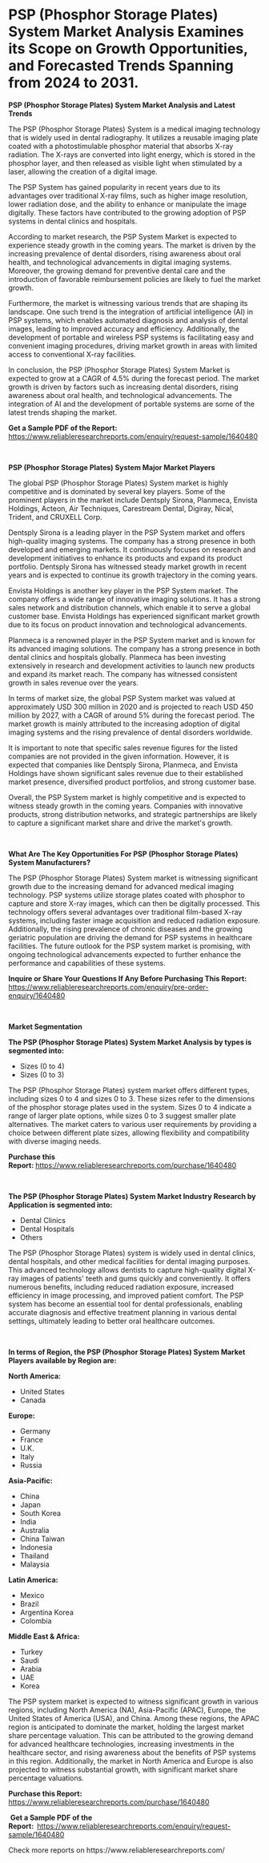 <p><h1>PSP (Phosphor Storage Plates) System Market Analysis Examines its Scope on Growth Opportunities, and Forecasted Trends Spanning from 2024 to 2031.</h1></p><p><strong>PSP (Phosphor Storage Plates) System Market Analysis and Latest Trends</strong></p>
<p><p>The PSP (Phosphor Storage Plates) System is a medical imaging technology that is widely used in dental radiography. It utilizes a reusable imaging plate coated with a photostimulable phosphor material that absorbs X-ray radiation. The X-rays are converted into light energy, which is stored in the phosphor layer, and then released as visible light when stimulated by a laser, allowing the creation of a digital image.</p><p>The PSP System has gained popularity in recent years due to its advantages over traditional X-ray films, such as higher image resolution, lower radiation dose, and the ability to enhance or manipulate the image digitally. These factors have contributed to the growing adoption of PSP systems in dental clinics and hospitals.</p><p>According to market research, the PSP System Market is expected to experience steady growth in the coming years. The market is driven by the increasing prevalence of dental disorders, rising awareness about oral health, and technological advancements in digital imaging systems. Moreover, the growing demand for preventive dental care and the introduction of favorable reimbursement policies are likely to fuel the market growth.</p><p>Furthermore, the market is witnessing various trends that are shaping its landscape. One such trend is the integration of artificial intelligence (AI) in PSP systems, which enables automated diagnosis and analysis of dental images, leading to improved accuracy and efficiency. Additionally, the development of portable and wireless PSP systems is facilitating easy and convenient imaging procedures, driving market growth in areas with limited access to conventional X-ray facilities.</p><p>In conclusion, the PSP (Phosphor Storage Plates) System Market is expected to grow at a CAGR of 4.5% during the forecast period. The market growth is driven by factors such as increasing dental disorders, rising awareness about oral health, and technological advancements. The integration of AI and the development of portable systems are some of the latest trends shaping the market.</p></p>
<p><strong>Get a Sample PDF of the Report:&nbsp;</strong> <a href="https://www.reliableresearchreports.com/enquiry/request-sample/1640480">https://www.reliableresearchreports.com/enquiry/request-sample/1640480</a></p>
<p>&nbsp;</p>
<p><strong>PSP (Phosphor Storage Plates) System Major Market Players</strong></p>
<p><p>The global PSP (Phosphor Storage Plates) System market is highly competitive and is dominated by several key players. Some of the prominent players in the market include Dentsply Sirona, Planmeca, Envista Holdings, Acteon, Air Techniques, Carestream Dental, Digiray, Nical, Trident, and CRUXELL Corp.</p><p>Dentsply Sirona is a leading player in the PSP System market and offers high-quality imaging systems. The company has a strong presence in both developed and emerging markets. It continuously focuses on research and development initiatives to enhance its products and expand its product portfolio. Dentsply Sirona has witnessed steady market growth in recent years and is expected to continue its growth trajectory in the coming years.</p><p>Envista Holdings is another key player in the PSP System market. The company offers a wide range of innovative imaging solutions. It has a strong sales network and distribution channels, which enable it to serve a global customer base. Envista Holdings has experienced significant market growth due to its focus on product innovation and technological advancements.</p><p>Planmeca is a renowned player in the PSP System market and is known for its advanced imaging solutions. The company has a strong presence in both dental clinics and hospitals globally. Planmeca has been investing extensively in research and development activities to launch new products and expand its market reach. The company has witnessed consistent growth in sales revenue over the years.</p><p>In terms of market size, the global PSP System market was valued at approximately USD 300 million in 2020 and is projected to reach USD 450 million by 2027, with a CAGR of around 5% during the forecast period. The market growth is mainly attributed to the increasing adoption of digital imaging systems and the rising prevalence of dental disorders worldwide.</p><p>It is important to note that specific sales revenue figures for the listed companies are not provided in the given information. However, it is expected that companies like Dentsply Sirona, Planmeca, and Envista Holdings have shown significant sales revenue due to their established market presence, diversified product portfolios, and strong customer base.</p><p>Overall, the PSP System market is highly competitive and is expected to witness steady growth in the coming years. Companies with innovative products, strong distribution networks, and strategic partnerships are likely to capture a significant market share and drive the market's growth.</p></p>
<p>&nbsp;</p>
<p><strong>What Are The Key Opportunities For PSP (Phosphor Storage Plates) System Manufacturers?</strong></p>
<p><p>The PSP (Phosphor Storage Plates) System market is witnessing significant growth due to the increasing demand for advanced medical imaging technology. PSP systems utilize storage plates coated with phosphor to capture and store X-ray images, which can then be digitally processed. This technology offers several advantages over traditional film-based X-ray systems, including faster image acquisition and reduced radiation exposure. Additionally, the rising prevalence of chronic diseases and the growing geriatric population are driving the demand for PSP systems in healthcare facilities. The future outlook for the PSP system market is promising, with ongoing technological advancements expected to further enhance the performance and capabilities of these systems.</p></p>
<p><strong>Inquire or Share Your Questions If Any Before Purchasing This Report:</strong> <a href="https://www.reliableresearchreports.com/enquiry/pre-order-enquiry/1640480">https://www.reliableresearchreports.com/enquiry/pre-order-enquiry/1640480</a></p>
<p>&nbsp;</p>
<p><strong>Market Segmentation</strong></p>
<p><strong>The PSP (Phosphor Storage Plates) System Market Analysis by types is segmented into:</strong></p>
<p><ul><li>Sizes (0 to 4)</li><li>Sizes (0 to 3)</li></ul></p>
<p><p>The PSP (Phosphor Storage Plates) system market offers different types, including sizes 0 to 4 and sizes 0 to 3. These sizes refer to the dimensions of the phosphor storage plates used in the system. Sizes 0 to 4 indicate a range of larger plate options, while sizes 0 to 3 suggest smaller plate alternatives. The market caters to various user requirements by providing a choice between different plate sizes, allowing flexibility and compatibility with diverse imaging needs.</p></p>
<p><strong>Purchase this Report:&nbsp;</strong><a href="https://www.reliableresearchreports.com/purchase/1640480">https://www.reliableresearchreports.com/purchase/1640480</a></p>
<p>&nbsp;</p>
<p><strong>The PSP (Phosphor Storage Plates) System Market Industry Research by Application is segmented into:</strong></p>
<p><ul><li>Dental Clinics</li><li>Dental Hospitals</li><li>Others</li></ul></p>
<p><p>The PSP (Phosphor Storage Plates) system is widely used in dental clinics, dental hospitals, and other medical facilities for dental imaging purposes. This advanced technology allows dentists to capture high-quality digital X-ray images of patients' teeth and gums quickly and conveniently. It offers numerous benefits, including reduced radiation exposure, increased efficiency in image processing, and improved patient comfort. The PSP system has become an essential tool for dental professionals, enabling accurate diagnosis and effective treatment planning in various dental settings, ultimately leading to better oral healthcare outcomes.</p></p>
<p>&nbsp;</p>
<p><strong>In terms of Region, the PSP (Phosphor Storage Plates) System Market Players available by Region are:</strong></p>
<p>
    <p> <strong> North America: </strong>
        <ul>
            <li>United States</li>
            <li>Canada</li>
        </ul>
        </p> 
    <p> <strong> Europe: </strong>
        <ul>
            <li>Germany</li>
            <li>France</li>
            <li>U.K.</li>
            <li>Italy</li>
            <li>Russia</li>
        </ul>
        </p> 
    <p> <strong> Asia-Pacific: </strong>
        <ul>
            <li>China</li>
            <li>Japan</li>
            <li>South Korea</li>
            <li>India</li>
            <li>Australia</li>
            <li>China Taiwan</li>
            <li>Indonesia</li>
            <li>Thailand</li>
            <li>Malaysia</li>
        </ul>
        </p> 
    <p> <strong> Latin America: </strong>
        <ul>
            <li>Mexico</li>
            <li>Brazil</li>
            <li>Argentina Korea</li>
            <li>Colombia</li>
        </ul>
        </p> 
    <p> <strong> Middle East & Africa: </strong>
        <ul>
            <li>Turkey</li>
            <li>Saudi</li>
            <li>Arabia</li>
            <li>UAE</li>
            <li>Korea</li>
        </ul>
    </p>
    </p>
<p><p>The PSP system market is expected to witness significant growth in various regions, including North America (NA), Asia-Pacific (APAC), Europe, the United States of America (USA), and China. Among these regions, the APAC region is anticipated to dominate the market, holding the largest market share percentage valuation. This can be attributed to the growing demand for advanced healthcare technologies, increasing investments in the healthcare sector, and rising awareness about the benefits of PSP systems in this region. Additionally, the market in North America and Europe is also projected to witness substantial growth, with significant market share percentage valuations.</p></p>
<p><strong>Purchase this Report: </strong><a href="https://www.reliableresearchreports.com/purchase/1640480">https://www.reliableresearchreports.com/purchase/1640480</a></p>
<p>&nbsp;<strong>Get a Sample PDF of the Report:&nbsp;&nbsp;</strong><a href="https://www.reliableresearchreports.com/enquiry/request-sample/1640480">https://www.reliableresearchreports.com/enquiry/request-sample/1640480</a></p>
<p><strong></strong></p>
<p>Check more reports on https://www.reliableresearchreports.com/</p>